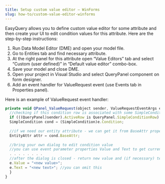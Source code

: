 ```yaml
---
title: Setup custom value editor — WinForms
slug: how-to/custom-value-editor-winforms
---
```


EasyQuery allows you to define custom value editor for some attribute and then create your UI to edit condition values for this attribute. Here are the step-by-step instructions:

1. Run Data Model Editor (DME) and open your model file.
2. Go to Entities tab and find necessary attribute.
3. At the right panel for this attribute open “Value Editors” tab and select “Custom (user defined)” in “Default value editor” combo-box.
4. Save your model and close DME.
5. Open your project in Visual Studio and select QueryPanel component on form designer.
6. Add an event handler for ValueRequest event (use Events tab in Properties panel).

Here is an example of ValueRequest event handler: 

```js
private void QPanel_ValueRequest(object sender, ValueRequestEventArgs e) {
  //checking if this condition row is associated with some SimpleCondition object
  if (((QueryPanel)sender).ActiveRow is QueryPanel.SimpleConditionRow) {
  SimpleCondition cond = (SimpleCondition)e.Condition;
 
  //if we need our entity attribute - we can get it from BaseAttr property of SimpleCondition object
  EntityAttr attr = cond.BaseAttr;
 
  //bring your own dialog to edit condition value
  //you can use event parameter properties Value and Text to get current value
  . . . . . . . .
  //after the dialog is closed - return new value and (if necessary) text via event's parameter
  e.Value = "<new value>";
  e.Text = "<new text>"; //you can omit this
  }
}
```